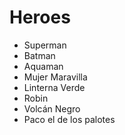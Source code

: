 # Heroes

* Superman
* Batman
* Aquaman
* Mujer Maravilla
* Linterna Verde
* Robin
* Volcán Negro
* Paco el de los palotes
